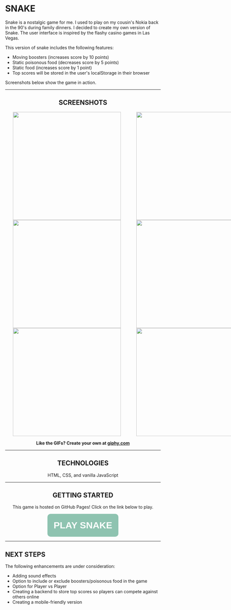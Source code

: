 # **SNAKE**

Snake is a nostalgic game for me. I used to play on my cousin's Nokia back in the 90's during family dinners. I decided to create my own version of Snake. The user interface is inspired by the flashy casino games in Las Vegas.

This version of snake includes the following features:
* Moving boosters (increases score by 10 points)
* Static poisonous food (decreases score by 5 points)
* Static food (increases score by 1 point)
* Top scores will be stored in the user's localStorage in their browser

Screenshots below show the game in action.
<hr>

<div style = "text-align: center">

## **SCREENSHOTS**

<div style="display:flex; flex-wrap: wrap; width: 800px; justify-content: space-around;">
<img style="flex: 0 0 50%; width: 350px;" src="https://media.giphy.com/media/00DephsKWdKTWQJFDK/giphy.gif">
<img style="flex: 0 0 50%; width: 350px;" src="https://media.giphy.com/media/ZyzunZN5Xt8h1glO7V/giphy.gif">
<img style="flex: 0 0 50%; width: 350px;" src="https://media.giphy.com/media/D3NrE5G94LZzDL3wLK/giphy.gif">
<img style="flex: 0 0 50%; width: 350px;" src="https://media.giphy.com/media/bEwRHZcHvzB6Nj3t2D/giphy.gif">
<img style="flex: 0 0 50%; width: 350px;" src="https://media.giphy.com/media/yLq8eZAy82QzYI9HCV/giphy.gif">
<img style="flex: 0 0 50%; width: 350px;" src="https://media.giphy.com/media/tqRQ2tQqkoTtc7CebU/giphy.gif">
</div>

<strong>Like the GIFs? Create your own at <a href="https://giphy.com/">giphy.com</a></strong>

<hr>

## **TECHNOLOGIES**

HTML, CSS, and vanilla JavaScript

<hr>
<h2><strong>GETTING STARTED</strong></h2>

This game is hosted on GitHub Pages! 
Click on the link below to play.

<button style="padding: 20px; font-size: 30px; border-radius: 10px; background-color: #8EC3B0; border: none;" ><strong><a style="color: white; text-decoration: none;" href="https://vanessaycui.github.io/snake-game/">PLAY SNAKE</a></strong></button>
</div>

<hr>

## **NEXT STEPS**

The following enhancements are under consideration:
* Adding sound effects
* Option to include or exclude boosters/poisonous food in the game
* Option for Player vs Player
* Creating a backend to store top scores so players can compete against others online
* Creating a mobile-friendly version 



